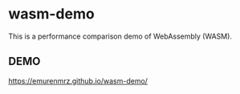 # wasm-demo
This is a performance comparison demo of WebAssembly (WASM).

## DEMO

https://emurenmrz.github.io/wasm-demo/
